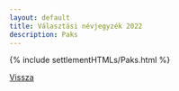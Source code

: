 ```yaml
---
layout: default
title: Választási névjegyzék 2022
description: Paks
---
```


{% include settlementHTMLs/Paks.html %}

[Vissza](../)